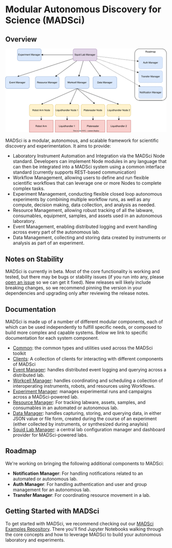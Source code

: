 # Modular Autonomous Discovery for Science (MADSci)

## Overview

<img src="./assets/drawio/madsci_architecture.drawio.svg" alt="Diagram of a MADSci laboratory's Architecture" width=1000/>

MADSci is a modular, autonomous, and scalable framework for scientific discovery and experimentation. It aims to provide:

- Laboratory Instrument Automation and Integration via the MADSci Node standard. Developers can implement Node modules in any language that can then be integrated into a MADSci system using a common interface standard (currently supports REST-based communication)
- Workflow Management, allowing users to define and run flexible scientific workflows that can leverage one or more Nodes to complete complex tasks.
- Experiment Management, conducting flexible closed loop autonomous experiments by combining multiple workflow runs, as well as any compute, decision making, data collection, and analysis as needed.
- Resource Management, allowing robust tracking of all the labware, consumables, equipment, samples, and assets used in an autonomous laboratory.
- Event Management, enabling distributed logging and event handling across every part of the autonomous lab.
- Data Management, collecting and storing data created by instruments or analysis as part of an experiment.

## Notes on Stability

MADSci is currently in beta. Most of the core functionality is working and tested, but there may be bugs or stability issues (if you run into any, please [open an issue](https://github.com/AD-SDL/MADSci/issues) so we can get it fixed). New releases will likely include breaking changes, so we recommend pinning the version in your dependencies and upgrading only after reviewing the release notes.

## Documentation

MADSci is made up of a number of different modular components, each of which can be used independently to fulfill specific needs, or composed to build more complex and capable systems. Below we link to specific documentation for each system component.

- [Common](./src/madsci_common/README.md): the common types and utilities used across the MADSci toolkit
- [Clients](./src/madsci_client/README.md): A collection of clients for interacting with different components of MADSci
- [Event Manager](./src/madsci_event_manager/README.md): handles distributed event logging and querying across a distributed lab.
- [Workcell Manager](./src/madsci_workcell_manager/README.md): handles coordinating and scheduling a collection of interoperating instruments, robots, and resources using Workflows.
- [Experiment Manager](./src/madsci_experiment_manager/README.md): manages experimental runs and campaigns across a MADSci-powered lab.
- [Resource Manager](./src/madsci_resource_manager/README.md): For tracking labware, assets, samples, and consumables in an automated or autonomous lab.
- [Data Manager](./src/madsci_data_manager/README.md): handles capturing, storing, and querying data, in either JSON value or file form, created during the course of an experiment (either collected by instruments, or synthesized during anaylsis)
- [Squid Lab Manager](./src/madsci_squid/README.md): a central lab configuration manager and dashboard provider for MADSci-powered labs.

## Roadmap

We're working on bringing the following additional components to MADSci:

- **Notification Manager**: For handling notifications related to an automated or autonomous lab.
- **Auth Manager**: For handling authentication and user and group management for an autonomous lab.
- **Transfer Manager**: For coordinating resource movement in a lab.

## Getting Started with MADSci

To get started with MADSci, we recommend checking out our [MADSci Examples Repository](https://github.com/AD-SDL/MADSci_Examples). There you'll find Jupyter Notebooks walking through the core concepts and how to leverage MADSci to build your autonomous laboratory and experiments.
